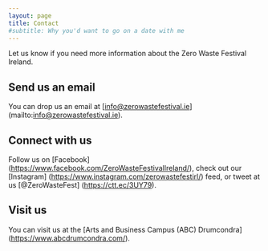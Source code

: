 ```yaml
---
layout: page
title: Contact
#subtitle: Why you'd want to go on a date with me
---
```


Let us know if you need more information about the Zero Waste Festival Ireland.

## Send us an email

You can drop us an email at [info@zerowastefestival.ie] (mailto:info@zerowastefestival.ie).

## Connect with us

Follow us on [Facebook] (https://www.facebook.com/ZeroWasteFestivalIreland/), check out our [Instagram] (https://www.instagram.com/zerowastefestirl/) feed, or tweet at us [@ZeroWasteFest] (https://ctt.ec/3UY79).

## Visit us

You can visit us at the [Arts and Business Campus (ABC) Drumcondra] (https://www.abcdrumcondra.com/).


